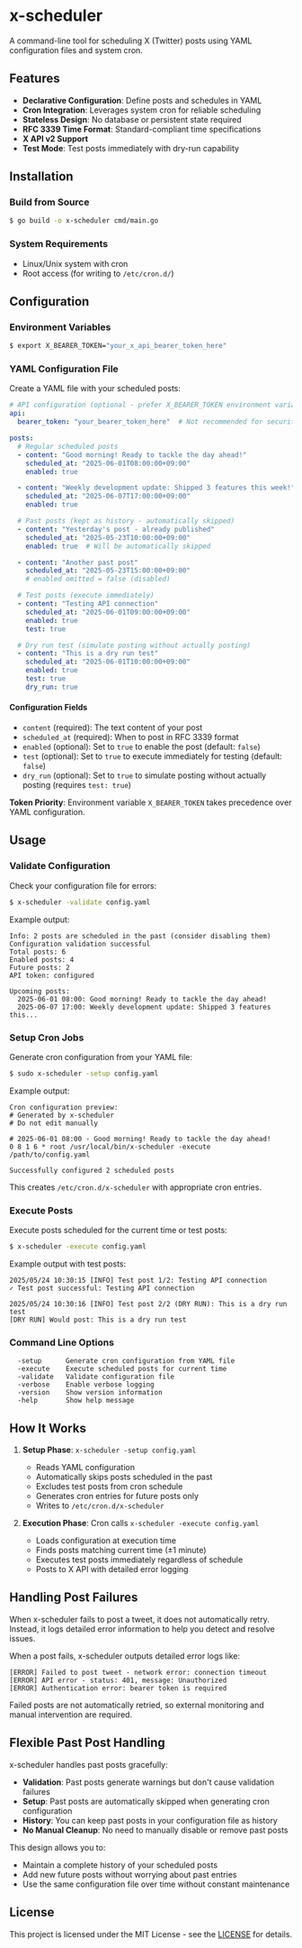 # x-scheduler

A command-line tool for scheduling X (Twitter) posts using YAML configuration files and system cron.

## Features

- **Declarative Configuration**: Define posts and schedules in YAML
- **Cron Integration**: Leverages system cron for reliable scheduling
- **Stateless Design**: No database or persistent state required
- **RFC 3339 Time Format**: Standard-compliant time specifications
- **X API v2 Support**
- **Test Mode**: Test posts immediately with dry-run capability

## Installation

### Build from Source

```bash
$ go build -o x-scheduler cmd/main.go
```

### System Requirements

- Linux/Unix system with cron
- Root access (for writing to `/etc/cron.d/`)

## Configuration

### Environment Variables

```bash
$ export X_BEARER_TOKEN="your_x_api_bearer_token_here"
```

### YAML Configuration File

Create a YAML file with your scheduled posts:

```yaml
# API configuration (optional - prefer X_BEARER_TOKEN environment variable)
api:
  bearer_token: "your_bearer_token_here"  # Not recommended for security

posts:
  # Regular scheduled posts
  - content: "Good morning! Ready to tackle the day ahead!"
    scheduled_at: "2025-06-01T08:00:00+09:00"
    enabled: true

  - content: "Weekly development update: Shipped 3 features this week!"
    scheduled_at: "2025-06-07T17:00:00+09:00"
    enabled: true

  # Past posts (kept as history - automatically skipped)
  - content: "Yesterday's post - already published"
    scheduled_at: "2025-05-23T10:00:00+09:00"
    enabled: true  # Will be automatically skipped

  - content: "Another past post"
    scheduled_at: "2025-05-23T15:00:00+09:00"
    # enabled omitted = false (disabled)

  # Test posts (execute immediately)
  - content: "Testing API connection"
    scheduled_at: "2025-06-01T09:00:00+09:00"
    enabled: true
    test: true

  # Dry run test (simulate posting without actually posting)
  - content: "This is a dry run test"
    scheduled_at: "2025-06-01T10:00:00+09:00"
    enabled: true
    test: true
    dry_run: true
```

#### Configuration Fields

- `content` (required): The text content of your post
- `scheduled_at` (required): When to post in RFC 3339 format
- `enabled` (optional): Set to `true` to enable the post (default: `false`)
- `test` (optional): Set to `true` to execute immediately for testing (default: `false`)
- `dry_run` (optional): Set to `true` to simulate posting without actually posting (requires `test: true`)

**Token Priority**: Environment variable `X_BEARER_TOKEN` takes precedence over YAML configuration.

## Usage

### Validate Configuration

Check your configuration file for errors:

```bash
$ x-scheduler -validate config.yaml
```

Example output:
```
Info: 2 posts are scheduled in the past (consider disabling them)
Configuration validation successful
Total posts: 6
Enabled posts: 4
Future posts: 2
API token: configured

Upcoming posts:
  2025-06-01 08:00: Good morning! Ready to tackle the day ahead!
  2025-06-07 17:00: Weekly development update: Shipped 3 features this...
```

### Setup Cron Jobs

Generate cron configuration from your YAML file:

```bash
$ sudo x-scheduler -setup config.yaml
```

Example output:
```
Cron configuration preview:
# Generated by x-scheduler
# Do not edit manually

# 2025-06-01 08:00 - Good morning! Ready to tackle the day ahead!
0 8 1 6 * root /usr/local/bin/x-scheduler -execute /path/to/config.yaml

Successfully configured 2 scheduled posts
```

This creates `/etc/cron.d/x-scheduler` with appropriate cron entries.

### Execute Posts

Execute posts scheduled for the current time or test posts:

```bash
$ x-scheduler -execute config.yaml
```

Example output with test posts:
```
2025/05/24 10:30:15 [INFO] Test post 1/2: Testing API connection
✓ Test post successful: Testing API connection

2025/05/24 10:30:16 [INFO] Test post 2/2 (DRY RUN): This is a dry run test
[DRY RUN] Would post: This is a dry run test
```

### Command Line Options

```
  -setup      Generate cron configuration from YAML file
  -execute    Execute scheduled posts for current time
  -validate   Validate configuration file
  -verbose    Enable verbose logging
  -version    Show version information
  -help       Show help message
```

## How It Works

1. **Setup Phase**: `x-scheduler -setup config.yaml`
   - Reads YAML configuration
   - Automatically skips posts scheduled in the past
   - Excludes test posts from cron schedule
   - Generates cron entries for future posts only
   - Writes to `/etc/cron.d/x-scheduler`

2. **Execution Phase**: Cron calls `x-scheduler -execute config.yaml`
   - Loads configuration at execution time
   - Finds posts matching current time (±1 minute)
   - Executes test posts immediately regardless of schedule
   - Posts to X API with detailed error logging

## Handling Post Failures

When x-scheduler fails to post a tweet, it does not automatically retry. Instead, it logs detailed error information to help you detect and resolve issues.

When a post fails, x-scheduler outputs detailed error logs like:

```
[ERROR] Failed to post tweet - network error: connection timeout
[ERROR] API error - status: 401, message: Unauthorized
[ERROR] Authentication error: bearer token is required
```

Failed posts are not automatically retried, so external monitoring and manual intervention are required.

## Flexible Past Post Handling

x-scheduler handles past posts gracefully:

- **Validation**: Past posts generate warnings but don't cause validation failures
- **Setup**: Past posts are automatically skipped when generating cron configuration
- **History**: You can keep past posts in your configuration file as history
- **No Manual Cleanup**: No need to manually disable or remove past posts

This design allows you to:
- Maintain a complete history of your scheduled posts
- Add new future posts without worrying about past entries
- Use the same configuration file over time without constant maintenance

## License

This project is licensed under the MIT License - see the [LICENSE](https://opensource.org/license/mit) for details.
